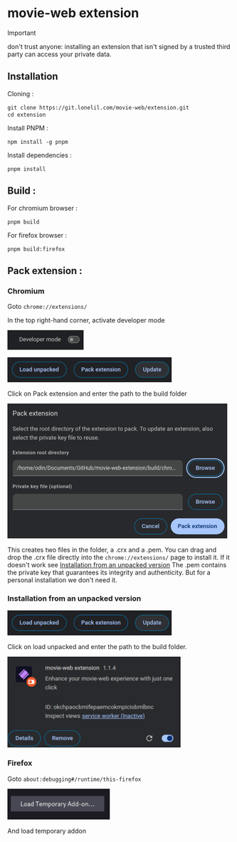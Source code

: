 # movie-web extension

> [!IMPORTANT]  
> don't trust anyone: installing an extension that isn't signed by a trusted third party can access your private data.

## Installation

Cloning :

```shell
git clone https://git.lonelil.com/movie-web/extension.git
cd extension
```

Install PNPM :

```shell
npm install -g pnpm
```

Install dependencies :

```shell
pnpm install
```

## Build :

For chromium browser :

```shell
pnpm build
```

For firefox browser :

```shell
pnpm build:firefox
```

## Pack extension :

### Chromium

Goto `chrome://extensions/`

In the top right-hand corner, activate developer mode

![developer mode](./.assets/developer_mode.png)

![load extension](./.assets/load_extension.png)

Click on Pack extension and enter the path to the build folder

![pack extension](./.assets/pack_extension.png)

This creates two files in the folder, a .crx and a .pem. You can drag and drop the .crx file directly into the `chrome://extensions/` page to install it. If it doesn't work see [Installation from an unpacked version](#installation-from-an-unpacked-version)
The .pem contains the private key that guarantees its integrity and authenticity. But for a personal installation we don't need it.

### Installation from an unpacked version

![load extension](./.assets/load_extension.png)

Click on load unpacked and enter the path to the build folder.

![extension](./.assets/extension.png)

### Firefox

Goto `about:debugging#/runtime/this-firefox`

![firefox](./.assets/firefox.png)

And load temporary addon
